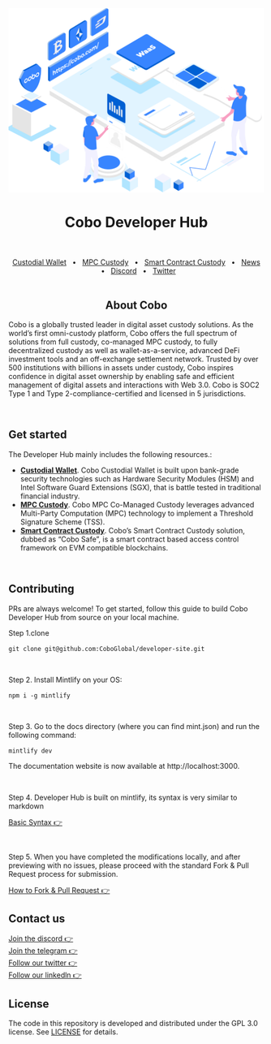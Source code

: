 <p align="center">
  <a href="https://www.cobo.com/developers">
    <img src="images/instroduction.png">
  </a>
</p>

<div align="center">
  <h1>Cobo Developer Hub</h1>

  <br />
  <br />
  <a href="https://www.cobo.com/developers/custodial-wallet/introduction">Custodial Wallet</a>
  <span>&nbsp;&nbsp;•&nbsp;&nbsp;</span>
  <a href="https://www.cobo.com/developers/mpc-custody/mpc-introduction">MPC Custody</a>
  <span>&nbsp;&nbsp;•&nbsp;&nbsp;</span>
  <a href="https://www.cobo.com/developers/smart-contract-custody/cobosafe">Smart Contract Custody</a>
  <span>&nbsp;&nbsp;•&nbsp;&nbsp;</span>
  <a href="https://www.cobo.com/web3/channel/news">News</a>
  <span>&nbsp;&nbsp;•&nbsp;&nbsp;</span>
  <a href="https://discord.gg/FaZwQ9WYpj">Discord</a>
  <span>&nbsp;&nbsp;•&nbsp;&nbsp;</span>
  <a href="https://twitter.com/Cobo_Global">Twitter</a>
  <br />

</div>

<br />

<div align="center">
  <h2>About Cobo</h2>
  <p align="left">
  Cobo is a globally trusted leader in digital asset custody solutions.
  As the world’s first omni-custody platform, Cobo offers the full spectrum of solutions from full custody,
  co-managed MPC custody, to fully decentralized custody as well as wallet-as-a-service,
  advanced DeFi investment tools and an off-exchange settlement network.
  Trusted by over 500 institutions with billions in assets under custody,
  Cobo inspires confidence in digital asset ownership by enabling safe and efficient management of digital assets and interactions with Web 3.0.
  Cobo is SOC2 Type 1 and Type 2-compliance-certified and licensed in 5 jurisdictions.
  </p>
</div>

<br/>


## Get started

The Developer Hub mainly includes the following resources.:
- **[Custodial Wallet](https://www.cobo.com/developers/custodial-wallet/introduction)**. Cobo Custodial Wallet is built upon bank-grade security technologies such as Hardware Security Modules (HSM) and Intel Software Guard Extensions (SGX), that is battle tested in traditional financial industry.
- **[MPC Custody](https://www.cobo.com/developers/mpc-custody/mpc-introduction)**. Cobo MPC Co-Managed Custody leverages advanced Multi-Party Computation (MPC) technology to implement a Threshold Signature Scheme (TSS).
- **[Smart Contract Custody](https://www.cobo.com/developers/smart-contract-custody/cobosafe)**. Cobo’s Smart Contract Custody solution, dubbed as “Cobo Safe”, is a smart contract based access control framework on EVM compatible blockchains.
<br />


## Contributing
PRs are always welcome! To get started, follow this guide to build Cobo Developer Hub from
source on your local machine.


Step 1.clone
```
git clone git@github.com:CoboGlobal/developer-site.git
```
<br />

Step 2. Install Mintlify on your OS:
```
npm i -g mintlify
```
<br />

Step 3.  Go to the docs directory (where you can find mint.json) and run the following command:
```
mintlify dev
```
The documentation website is now available at http://localhost:3000.

<br />

Step 4. Developer Hub is built on mintlify, its syntax is very similar to markdown

[Basic Syntax 👉](https://mintlify.com/docs/introduction)

<br />


Step 5. When you have completed the modifications locally, and after previewing with no issues,
        please proceed with the standard Fork & Pull Request process for submission.

[How to Fork & Pull Request 👉](https://gist.github.com/Chaser324/ce0505fbed06b947d962)
<br />

## Contact us

[Join the discord 👉](https://discord.gg/FaZwQ9WYpj)
<br />
[Join the telegram 👉](https://t.me/coboglobal)
<br />
[Follow our twitter 👉](https://twitter.com/Cobo_Global)
<br />
[Follow our linkedln 👉](https://www.linkedin.com/company/cobo-global/)

## License
The code in this repository is developed and distributed under the
GPL 3.0 license. See [LICENSE](LICENSE) for details.

